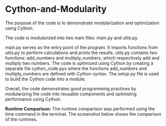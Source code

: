 # Cython-and-Modularity

The purpose of the code is to demonstrate modularization and optimization using Cython.

The code is modularized into two main files: main.py and utils.py.

main.py serves as the entry point of the program. It imports functions from utils.py to perform calculations and prints the results.
utils.py contains two functions: add_numbers and multiply_numbers, which respectively add and multiply two numbers.
The code is optimized using Cython by creating a separate file cython_code.pyx where the functions add_numbers and multiply_numbers are defined with Cython syntax. The setup.py file is used to build the Cython code into a module.

Overall, the code demonstrates good programming practices by modularizing the code into reusable components and optimizing performance using Cython.

**Runtime Comparison:**
The runtime comparison was performed using the time command in the terminal. The screenshot below shows the comparison of the runtimes.
